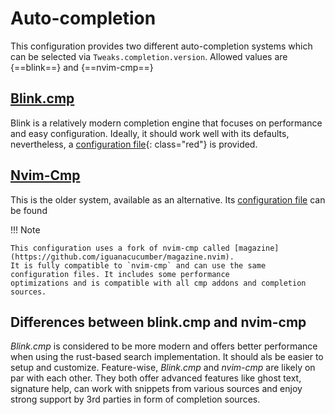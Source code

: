 # Auto-completion
This configuration provides two different auto-completion systems which can be selected via 
`Tweaks.completion.version`. Allowed values are {==blink==} and {==nvim-cmp==}

## [Blink.cmp](https://github.com/Saghen/blink.cmp)
Blink is a relatively modern completion engine that focuses on performance and easy configuration. 
Ideally, it should work well with its defaults, nevertheless, a [configuration file](https://github.com/silvercircle/nvim/blob/main/lua/plugins/blink.lua){: class="red"} is provided.

## [Nvim-Cmp](https://github.com/hrsh7th/nvim-cmp)
This is the older system, available as an alternative. Its [configuration file](https://github.com/silvercircle/nvim/blob/main/lua/plugins/cmp_setup.lua)
can be found 

!!! Note

    This configuration uses a fork of nvim-cmp called [magazine](https://github.com/iguanacucumber/magazine.nvim).
    It is fully compatible to `nvim-cmp` and can use the same configuration files. It includes some performance
    optimizations and is compatible with all cmp addons and completion sources.

## Differences between blink.cmp and nvim-cmp
*Blink.cmp* is considered to be more modern and offers better performance when using the rust-based 
search implementation. It should als be easier to setup and customize. Feature-wise, *Blink.cmp* and 
*nvim-cmp* are likely on par with each other. They both offer advanced features like ghost text, 
signature help, can work with snippets from various sources and enjoy strong support by 3rd parties in 
form of completion sources.
